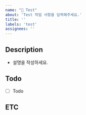 ```yaml
---
name: "📖 Test"
about: 'Test 작업 사항을 입력해주세요.'
title: ''
labels: 'test'
assignees: ''
---
```


## Description
- 설명을 작성하세요.

## Todo
- [ ] Todo

## ETC